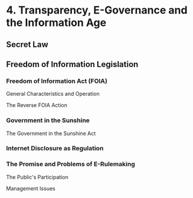 # 4. Transparency, E-Governance and the Information Age

## Secret Law



## Freedom of Information Legislation

### Freedom of Information Act (FOIA)

General Characteristics and Operation

The Reverse FOIA Action



### Government in the Sunshine

The Government in the Sunshine Act

### Internet Disclosure as Regulation

### The Promise and Problems of E-Rulemaking&#x20;

The Public's Participation

Management Issues


